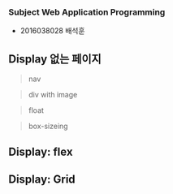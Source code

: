 ### Subject Web Application Programming
- 2016038028 배석훈

## Display 없는 페이지
> nav

> div with image

> float

> box-sizeing

## Display: flex


## Display: Grid